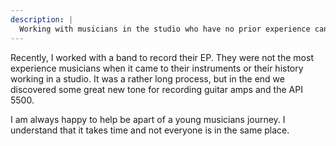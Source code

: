 ```yaml
---
description: |
  Working with musicians in the studio who have no prior experience can be an test of patience.
---
```


Recently, I worked with a band to record their EP. They were not the most experience musicians when it came to their instruments or their history working in a studio. It was a rather long process, but in the end we discovered some great new tone for recording guitar amps and the API 5500.

I am always happy to help be apart of a young musicians journey. I understand that it takes time and not everyone is in the same place.